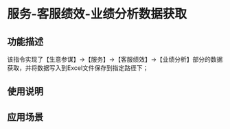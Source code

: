 # 服务-客服绩效-业绩分析数据获取
## 功能描述
该指令实现了【生意参谋】->【服务】->【客服绩效】->【业绩分析】部分的数据获取，并将数据写入到Excel文件保存到指定路径下；
## 使用说明
## 应用场景
